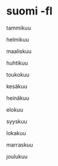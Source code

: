 # suomi -fl

tammikuu

helmikuu

maaliskuu

huhtikuu

toukokuu

kesäkuu

heinäkuu

elokuu

syyskuu

lokakuu

marraskuu

joulukuu